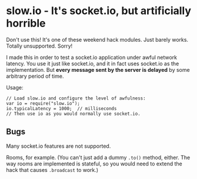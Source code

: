 # slow.io - It's socket.io, but artificially horrible

Don't use this! It's one of these weekend hack modules.
Just barely works. Totally unsupported. Sorry!

I made this in order to test a socket.io application
under awful network latency.
You use it just like socket.io,
and it in fact uses socket.io as the implementation.
But **every message sent by the server is delayed**
by some arbitrary period of time.

Usage:

    // Load slow.io and configure the level of awfulness:
    var io = require("slow.io");
    io.typicalLatency = 1000;  // milliseconds
    // Then use io as you would normally use socket.io.


## Bugs

Many socket.io features are not supported.

Rooms, for example.
(You can't just add a dummy `.to()` method, either.
The way rooms are implemented is stateful, so
you would need to extend the hack that causes `.broadcast` to work.)
